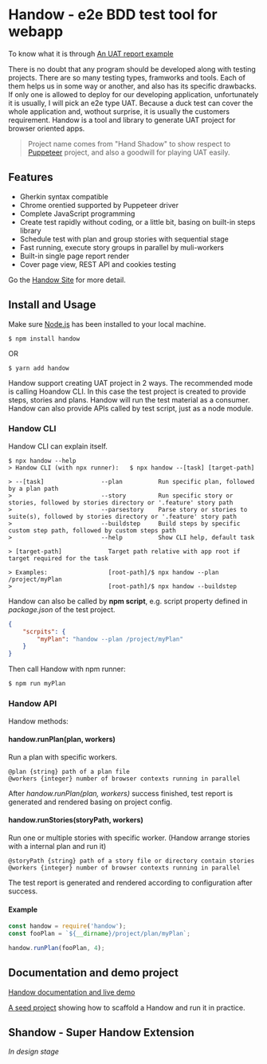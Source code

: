 # Handow - e2e BDD test tool for webapp

To know what it is through [An UAT report example](http://www.handow.org/assets/reports/plan/index.html)

There is no doubt that any program should be developed along with testing projects. There are so many testing types, framworks and tools. Each of them helps us in some way or another, and also has its specific drawbacks. If only one is allowed to deploy for our developing application, unfortunately it is usually, I will pick an e2e type UAT. Because a duck test can cover the whole application and, wothout surprise, it is usually the customers requirement. Handow is a tool and library to generate UAT project for browser oriented apps.

> Project name comes from "Hand Shadow" to show respect to [Puppeteer](https://github.com/puppeteer/puppeteer) project, and also a goodwill for playing UAT easily.

## Features

+ Gherkin syntax compatible
+ Chrome orentied supported by Puppeteer driver
+ Complete JavaScript programming
+ Create test rapidly without coding, or a little bit, basing on built-in steps library
+ Schedule test with plan and group stories with sequential stage
+ Fast running, execute story groups in parallel by muli-workers
+ Built-in single page report render
+ Cover page view, REST API and cookies testing

Go the [Handow Site](http://www.handow.org) for more detail.

## Install and Usage

Make sure [Node.js](https://nodejs.org/en/download/) has been installed to your local machine.

```
$ npm install handow
```

OR

```
$ yarn add handow
```

Handow support creating UAT project in 2 ways. The recommended mode is calling Hoandow CLI. In this case the test project is created to provide steps, stories and plans. Handow will run the test material as a consumer. Handow can also provide APIs called by test script, just as a node module.

### Handow CLI

Handow CLI can explain itself. 

```
$ npx handow --help
> Handow CLI (with npx runner):   $ npx handow --[task] [target-path]

> --[task]                --plan          Run specific plan, followed by a plan path
>                         --story         Run specific story or stories, followed by stories directory or '.feature' story path
>                         --parsestory    Parse story or stories to suite(s), followed by stories directory or '.feature' story path
>                         --buildstep     Build steps by specific custom step path, followed by custom steps path
>                         --help          Show CLI help, default task

> [target-path]             Target path relative with app root if target required for the task

> Examples:                 [root-path]/$ npx handow --plan /project/myPlan
>                           [root-path]/$ npx handow --buildstep
```

Handow can also be called by **npm script**, e.g. script property defined in _package.json_ of the test project.

```json
{
    "scrpits": {
        "myPlan": "handow --plan /project/myPlan"
    }
}
```

Then call Handow with npm runner:

```
$ npm run myPlan
```

### Handow API

Handow methods:

#### handow.runPlan(plan, workers)

Run a plan with specific workers.

```
@plan {string} path of a plan file
@workers {integer} number of browser contexts running in parallel
```

After _handow.runPlan(plan, workers)_ success finished, test report is generated and rendered basing on project config.

#### handow.runStories(storyPath, workers)

Run one or multiple stories with specific worker. (Handow arrange stories with a internal plan and run it)

```
@storyPath {string} path of a story file or directory contain stories
@workers {integer} number of browser contexts running in parallel
```

The test report is generated and rendered according to configuration after success.

#### Example

```js
const handow = require('handow');
const fooPlan = `${__dirname}/project/plan/myPlan`;

handow.runPlan(fooPlan, 4);
```

## Documentation and demo project

[Handow documentation and live demo](http://www.handow.org/documents)

[A seed project](https://github.com/newlifewj/handow-seed) showing how to scaffold a Handow and run it in practice.

## Shandow - Super Handow Extension

_In design stage_

